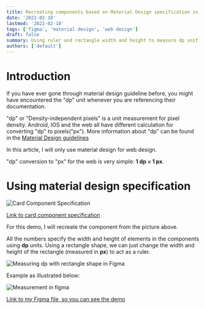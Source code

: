 ```yaml
---
title: Recreating components based on Material Design specification in Figma
date: '2022-02-18'
lastmod: '2022-02-18'
tags: ['figma', 'material design', 'web design']
draft: false
summary: Using ruler and rectangle width and height to measure dp unit in Figma
authors: ['default']
---
```


# Introduction

If you have ever gone through material design guideline before, you might have encountered the "dp" unit whenever you are referencing their documentation.

"dp" or "Density-independent pixels" is a unit measurement for pixel density. Android, IOS and the web all have different calculation for converting "dp" to pixels("px"). More information about "dp" can be found in the [Material Design guidelines](https://material.io/design/layout/pixel-density.html#pixel-density)

In this article, I will only use material design for web design.

"dp" conversion to "px" for the web is very simple: **1 dp = 1 px**.

# Using material design specification

![Card Component Specification](/static/images/card-component-example.png)

[Link to card component specification](https://material.io/components/cards#specs)

For this demo, I will recreate the component from the picture above.

All the numbers specify the width and height of elements in the components using **dp** units. Using a rectangle shape, we can just change the width and height of the rectangle (measured in **px**) to act as a ruler.

![Measuring dp with rectangle shape in Figma](/static/images/using-rectangle-shape-as-a-ruler.png)

Example as illustrated below:

![Measurement in figma](/static/images/figma-card-measurement-demo.png)

[Link to my Figma file, so you can see the demo](https://www.figma.com/file/e47GapNcM0ilMWIWI0G6XP/Material-design-spec-demo?node-id=0%3A1)
